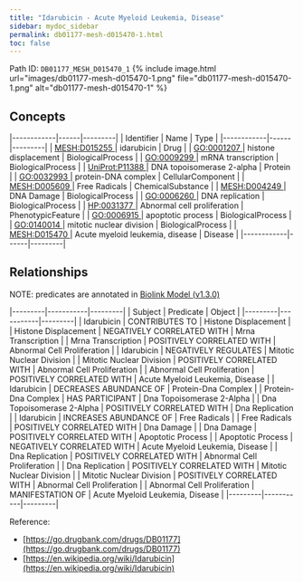 ```yaml
---
title: "Idarubicin - Acute Myeloid Leukemia, Disease"
sidebar: mydoc_sidebar
permalink: db01177-mesh-d015470-1.html
toc: false 
---
```



Path ID: `DB01177_MESH_D015470_1`
{% include image.html url="images/db01177-mesh-d015470-1.png" file="db01177-mesh-d015470-1.png" alt="db01177-mesh-d015470-1" %}

## Concepts

|------------|------|---------|
| Identifier | Name | Type    |
|------------|------|---------|
| <a href="https://identifiers.org/MESH:D015255">MESH:D015255 </a> | idarubicin | Drug |
| <a href="https://identifiers.org/GO:0001207">GO:0001207 </a> | histone displacement | BiologicalProcess |
| <a href="https://identifiers.org/GO:0009299">GO:0009299 </a> | mRNA transcription | BiologicalProcess |
| <a href="https://identifiers.org/UniProt:P11388">UniProt:P11388 </a> | DNA topoisomerase 2-alpha | Protein |
| <a href="https://identifiers.org/GO:0032993">GO:0032993 </a> | protein-DNA complex | CellularComponent |
| <a href="https://identifiers.org/MESH:D005609">MESH:D005609 </a> | Free Radicals | ChemicalSubstance |
| <a href="https://identifiers.org/MESH:D004249">MESH:D004249 </a> | DNA Damage | BiologicalProcess |
| <a href="https://identifiers.org/GO:0006260">GO:0006260 </a> | DNA replication | BiologicalProcess |
| <a href="https://identifiers.org/HP:0031377">HP:0031377 </a> | Abnormal cell proliferation | PhenotypicFeature |
| <a href="https://identifiers.org/GO:0006915">GO:0006915 </a> | apoptotic process | BiologicalProcess |
| <a href="https://identifiers.org/GO:0140014">GO:0140014 </a> | mitotic nuclear division | BiologicalProcess |
| <a href="https://identifiers.org/MESH:D015470">MESH:D015470 </a> | Acute myeloid leukemia, disease | Disease |
|------------|------|---------|

## Relationships


NOTE: predicates are annotated in <a href="https://github.com/biolink/biolink-model/releases/tag/v1.3.0">Biolink Model (v1.3.0)</a>

|---------|-----------|---------|
| Subject | Predicate | Object  |
|---------|-----------|---------|
| Idarubicin | CONTRIBUTES TO | Histone Displacement |
| Histone Displacement | NEGATIVELY CORRELATED WITH | Mrna Transcription |
| Mrna Transcription | POSITIVELY CORRELATED WITH | Abnormal Cell Proliferation |
| Idarubicin | NEGATIVELY REGULATES | Mitotic Nuclear Division |
| Mitotic Nuclear Division | POSITIVELY CORRELATED WITH | Abnormal Cell Proliferation |
| Abnormal Cell Proliferation | POSITIVELY CORRELATED WITH | Acute Myeloid Leukemia, Disease |
| Idarubicin | DECREASES ABUNDANCE OF | Protein-Dna Complex |
| Protein-Dna Complex | HAS PARTICIPANT | Dna Topoisomerase 2-Alpha |
| Dna Topoisomerase 2-Alpha | POSITIVELY CORRELATED WITH | Dna Replication |
| Idarubicin | INCREASES ABUNDANCE OF | Free Radicals |
| Free Radicals | POSITIVELY CORRELATED WITH | Dna Damage |
| Dna Damage | POSITIVELY CORRELATED WITH | Apoptotic Process |
| Apoptotic Process | NEGATIVELY CORRELATED WITH | Acute Myeloid Leukemia, Disease |
| Dna Replication | POSITIVELY CORRELATED WITH | Abnormal Cell Proliferation |
| Dna Replication | POSITIVELY CORRELATED WITH | Mitotic Nuclear Division |
| Mitotic Nuclear Division | POSITIVELY CORRELATED WITH | Abnormal Cell Proliferation |
| Abnormal Cell Proliferation | MANIFESTATION OF | Acute Myeloid Leukemia, Disease |
|---------|-----------|---------|

Reference: 
  - [https://go.drugbank.com/drugs/DB01177](https://go.drugbank.com/drugs/DB01177)
  - [https://en.wikipedia.org/wiki/Idarubicin](https://en.wikipedia.org/wiki/Idarubicin)
